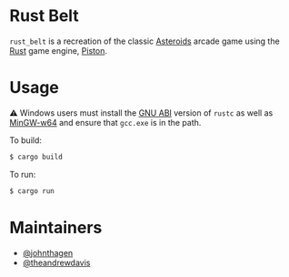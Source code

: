 # Rust Belt
`rust_belt` is a recreation of the classic 
[Asteroids](https://en.wikipedia.org/wiki/Asteroids_(video_game)) arcade game using
the [Rust](https://www.rust-lang.org/en-US/) game engine, [Piston](http://www.piston.rs/).

# Usage

:warning: Windows users must install the 
[GNU ABI](https://www.rust-lang.org/en-US/downloads.html#win-foot) version of `rustc` as well as
[MinGW-w64](https://sourceforge.net/projects/mingw-w64/) and ensure that `gcc.exe` is in the path.

To build:

```bash
$ cargo build
```

To run:

```bash
$ cargo run
```

# Maintainers
* [@johnthagen](https://github.com/johnthagen)
* [@theandrewdavis](https://github.com/theandrewdavis)